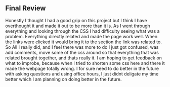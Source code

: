 ## Final Review

Honestly I thought I had a good grip on this project but I think I have overthought it and made it out to be more than it is. As I went through everything and looking through the CSS I had difficulty seeing what was a problem. Everything directly related and made the page work well. When the links were clicked it would bring it to the section the link was related to. So All I really did, and I feel there was more to do I just got confused, was add comments, move some of the css around so that everything that was related brought together, and thats really it. I am hoping to get feedback on what to improbe, because when I tried to shorten some css here and there it made the webpage totally wrong. I for sure need to do better in the future with asking questions and using office hours, I just didnt deligate my time better which I am planning on doing better in the future. 